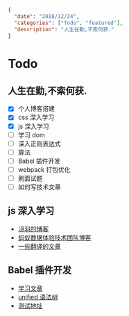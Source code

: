 ```json data
{
  "date": "2018/12/24",
  "categories": ["Todo", "featured"],
  "description": "人生在勤,不索何获."
}
```

# Todo

## 人生在勤,不索何获.

- [x] 个人博客搭建
- [x] css 深入学习
- [x] js 深入学习
- [ ] 学习 dom
- [ ] 深入正则表达式
- [ ] 算法
- [ ] Babel 插件开发
- [ ] webpack 打包优化
- [ ] 刷面试题
- [ ] 如何写技术文章

## js 深入学习

- [冴羽的博客](https://github.com/mqyqingfeng/Blog)
- [蚂蚁数据体验技术团队博客](https://github.com/ProtoTeam/blog)
- [一些翻译的文章](https://madneal.com/articles-translator/)

## Babel 插件开发

- [学习文章](https://github.com/jamiebuilds/babel-handbook/blob/master/translations/zh-Hans/plugin-handbook.md)
- [unified 语法树](https://unified.js.org/)
- [测试地址](https://astexplorer.net/)
